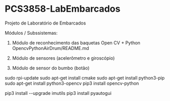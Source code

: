 # PCS3858-LabEmbarcados
Projeto de Laboratório de Embarcados

Módulos / Subssistemas:

1. Módulo de reconhecimento das baquetas
Open CV + Python
OpencvPythonAirDrum/README.md

2. Módulo de sensores (acelerômetro e giroscópio)

3. Módulo de sensor do bumbo (botão)


sudo rpi-update
sudo apt-get install cmake
sudo apt-get install python3-pip
sudo apt-get install python3-opencv
pip3 install opencv-python

pip3 install --upgrade imutils
pip3 install pyautogui


